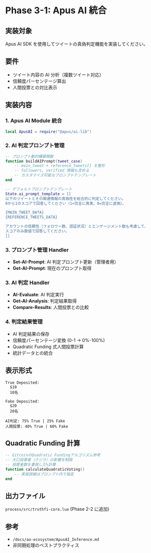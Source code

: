 # Phase 3-1: Apus AI 統合

## 実装対象

Apus AI SDK を使用してツイートの真偽判定機能を実装してください。

## 要件

- ツイート内容の AI 分析（複数ツイート対応）
- 信頼度パーセンテージ算出
- 人間投票との対比表示

## 実装内容

### 1. Apus AI Module 統合

```lua
local ApusAI = require("@apus/ai-lib")
```

### 2. AI 判定プロンプト管理

```lua
-- プロンプト動的構築関数
function buildAIPrompt(tweet_case)
    -- main_tweet + reference_tweets[] を整形
    -- followers, verified 情報も含める
    -- カスタマイズ可能なプロンプトテンプレート
end

-- デフォルトプロンプトテンプレート
State.ai_prompt_template = [[
以下のツイートとその関連情報の真偽性を総合的に判定してください。
0から1のスコアで回答してください（1=完全に真実、0=完全に虚偽）。

{MAIN_TWEET_DATA}
{REFERENCE_TWEETS_DATA}

アカウントの信頼性（フォロワー数、認証状況）とエンゲージメント数も考慮して、
スコアのみ数値で回答してください。
]]
```

### 3. プロンプト管理 Handler

- **Set-AI-Prompt**: AI 判定プロンプト更新（管理者用）
- **Get-AI-Prompt**: 現在のプロンプト取得

### 3. AI 判定 Handler

- **AI-Evaluate**: AI 判定実行
- **Get-AI-Analysis**: 判定結果取得
- **Compare-Results**: 人間投票との比較

### 4. 判定結果管理

- AI 判定結果の保存
- 信頼度パーセンテージ変換 (0-1 → 0%-100%)
- Quadratic Funding 式人間投票計算
- 統計データとの統合

## 表示形式

```
True Deposited:
  $10
  10名

Fake Deposited:
  $20
  20名

AI判定: 75% True | 25% Fake
人間投票: 40% True | 60% Fake
```

## Quadratic Funding 計算

```lua
-- GitcoinのQuadratic Fundingアルゴリズム参考
-- 大口投票者（クジラ）の影響を制限
-- 投票者数を重視した%計算
function calculateQuadraticVoting()
    -- 実装詳細はプロンプト内で指定
end
```

## 出力ファイル

`process/src/truthfi-core.lua` (Phase 2-2 に追加)

## 参考

- `/docs/ao-ecosystem/ApusAI_Inference.md`
- 非同期処理のベストプラクティス
